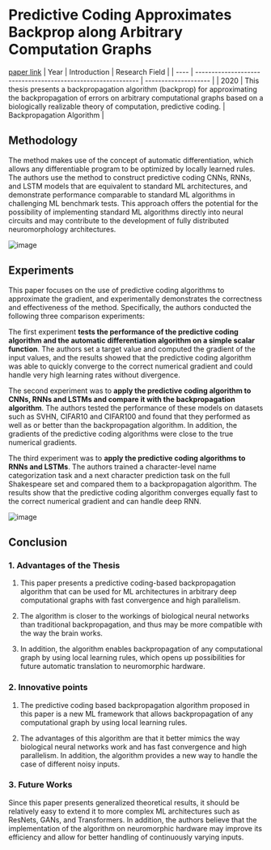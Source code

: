 # Predictive Coding Approximates Backprop along Arbitrary Computation Graphs
[paper link](https://arxiv.org/pdf/2006.04182) 
| Year | Introduction                                                         | Research Field                 |
| ---- | ------------------------------------------------------------ | -------------------- |
| 2020 | This thesis presents a backpropagation algorithm (backprop) for approximating the backpropagation of errors on arbitrary computational graphs based on a biologically realizable theory of computation, predictive coding.         | Backpropagation Algorithm          |

## Methodology

The method makes use of the concept of automatic differentiation, which allows any differentiable program to be optimized by locally learned rules. The authors use the method to construct predictive coding CNNs, RNNs, and LSTM models that are equivalent to standard ML architectures, and demonstrate performance comparable to standard ML algorithms in challenging ML benchmark tests. This approach offers the potential for the possibility of implementing standard ML algorithms directly into neural circuits and may contribute to the development of fully distributed neuromorphology architectures.

![image](https://github.com/user-attachments/assets/bc7f5f0f-6580-4aa2-949c-5061f524494d)

## Experiments
This paper focuses on the use of predictive coding algorithms to approximate the gradient, and experimentally demonstrates the correctness and effectiveness of the method. Specifically, the authors conducted the following three comparison experiments:

The first experiment **tests the performance of the predictive coding algorithm and the automatic differentiation algorithm on a simple scalar function**. The authors set a target value and computed the gradient of the input values, and the results showed that the predictive coding algorithm was able to quickly converge to the correct numerical gradient and could handle very high learning rates without divergence.

The second experiment was to **apply the predictive coding algorithm to CNNs, RNNs and LSTMs and compare it with the backpropagation algorithm**. The authors tested the performance of these models on datasets such as SVHN, CIFAR10 and CIFAR100 and found that they performed as well as or better than the backpropagation algorithm. In addition, the gradients of the predictive coding algorithms were close to the true numerical gradients.

The third experiment was to **apply the predictive coding algorithms to RNNs and LSTMs**. The authors trained a character-level name categorization task and a next character prediction task on the full Shakespeare set and compared them to a backpropagation algorithm. The results show that the predictive coding algorithm converges equally fast to the correct numerical gradient and can handle deep RNN.  

![image](https://github.com/user-attachments/assets/8d724b6e-f03c-42e7-b5e3-2b3649102e02)

## Conclusion

### 1. Advantages of the Thesis
  1. This paper presents a predictive coding-based backpropagation algorithm that can be used for ML architectures in arbitrary deep computational graphs with fast convergence and high parallelism.
  
  2. The algorithm is closer to the workings of biological neural networks than traditional backpropagation, and thus may be more compatible with the way the brain works.
  
  3. In addition, the algorithm enables backpropagation of any computational graph by using local learning rules, which opens up possibilities for future automatic translation to neuromorphic hardware.

### 2. Innovative points
  1. The predictive coding based backpropagation algorithm proposed in this paper is a new ML framework that allows backpropagation of any computational graph by using local learning rules.
  
  2. The advantages of this algorithm are that it better mimics the way biological neural networks work and has fast convergence and high parallelism. In addition, the algorithm provides a new way to handle the case of different noisy inputs.
     
### 3. Future Works
Since this paper presents generalized theoretical results, it should be relatively easy to extend it to more complex ML architectures such as ResNets, GANs, and Transformers. In addition, the authors believe that the implementation of the algorithm on neuromorphic hardware may improve its efficiency and allow for better handling of continuously varying inputs. 
